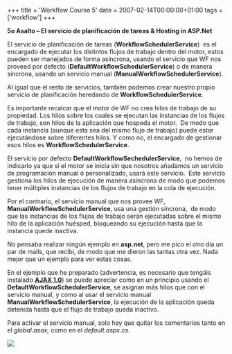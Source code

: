 +++
title = 'Workflow Course 5'
date = 2007-02-14T00:00:00+01:00
tags = ['workflow']
+++

**5o Asalto – El servicio de planificación de tareas & Hosting in ASP.Net**

El servicio de planificación de tareas (**WorkflowSchedulerService**)  es el encargado de ejecutar los distintos flujos de trabajo dentro del motor, estos pueden ser manejados de forma asíncrona, usando el servicio que WF nos proveed por defecto (**DefaultWorkflowSchedulerService**) o de manera síncrona, usando un servicio manual (**ManualWorkflowSchedulerService**).

Al igual que el resto de servicios, también podemos crear nuestro propio servicio de planificación heredando de **WorkflowSchedulerService**.

Es importante recalcar que el motor de WF no crea hilos de trabajo de su propiedad. Los hilos sobre los cuales se ejecutan las instancias de los flujos de trabajo, son hilos de la aplicación que hospeda el motor.  De modo que cada instancia (aunque esta sea del mismo flujo de trabajo) puede estar ejecutándose sobre diferentes hilos. Y como no, el encargado de gestionar esos hilos es **WorkflowSchedulerService**.

El servicio por defecto **DefaultWorkflowSechedulerService**,  no hemos de indicarlo ya que si el motor se inicia sin que nosotros añadamos un servicio de programación manual ó personalizado, usará este servicio.  Este servicio gestiona los hilos de ejecución de manera asíncrona de modo que podemos tener múltiples instancias de los flujos de trabajo en la cola de ejecución. 

Por el contrario, el servicio manual que nos provee WF, **ManualWorkflowSchedulerService**, usa una gestión síncrona,  de modo que las instancias de los flujos de trabajo serán ejecutadas sobre el mismo hilo de la aplicación huésped, bloqueando su ejecución hasta que la instancia quede inactiva.

No pensaba realizar ningún ejemplo en **asp.net**, pero me pico el otro día un par de mails, que recibí, de modo que me dieron las tantas otra vez. Nada mejor que un ejemplo para ver estas cosas.

En el ejemplo que he preparado (advertencia, es necesario que tengáis instalado **[AJAX 1.0](https://web.archive.org/web/20130623100537/http://ajax.asp.net/)**) se puede apreciar como en un principio usando el **DefaultWorkflowSchedulerService**, se asignan más hilos que con el servicio manual, y como al usar el servicio manual **ManualWorkflowSchedulerService**, la ejecución de la aplicación queda detenida hasta que el flujo de trabajo queda inactivo.

Para activar el servicio manual, solo hay que quitar los comentarios tanto en el _global.asax,_ como en el _default.aspx.cs_.

![](/images/Sharepoint/wf_curso_25.gif)
